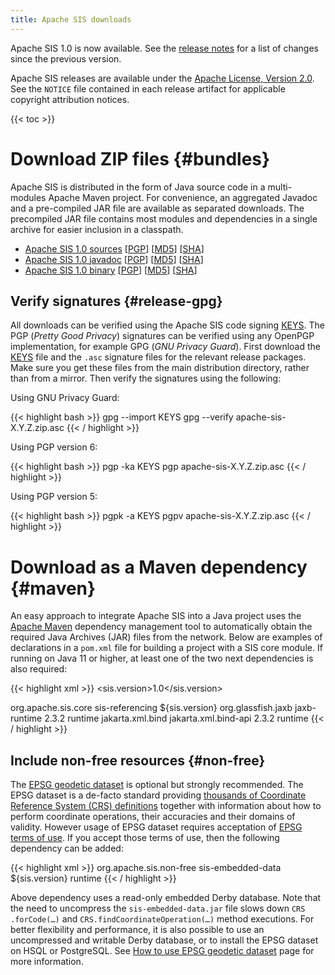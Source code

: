 ```yaml
---
title: Apache SIS downloads
---
```


Apache SIS 1.0 is now available.
See the [release notes](release-notes/1.0.html) for a list of changes since the previous version.

Apache SIS releases are available under the [Apache License, Version 2.0][license].
See the `NOTICE` file contained in each release artifact for applicable copyright attribution notices.

{{< toc >}}

# Download ZIP files    {#bundles}

Apache SIS is distributed in the form of Java source code in a multi-modules Apache Maven project.
For convenience, an aggregated Javadoc and a pre-compiled JAR file are available as separated downloads.
The precompiled JAR file contains most modules and dependencies in a single archive for easier inclusion
in a classpath.

* [Apache SIS 1.0 sources][src] \[[PGP][src-PGP]\] \[[MD5][src-MD5]\] \[[SHA][src-SHA]\]
* [Apache SIS 1.0 javadoc][doc] \[[PGP][doc-PGP]\] \[[MD5][doc-MD5]\] \[[SHA][doc-SHA]\]
* [Apache SIS 1.0 binary][bin]  \[[PGP][bin-PGP]\] \[[MD5][bin-MD5]\] \[[SHA][bin-SHA]\]

## Verify signatures    {#release-gpg}

All downloads can be verified using the Apache SIS code signing [KEYS][keys].
The PGP (_Pretty Good Privacy_) signatures can be verified using any OpenPGP implementation, for example GPG (_GNU Privacy Guard_).
First download the [KEYS][keys] file and the `.asc` signature files for the relevant release packages.
Make sure you get these files from the main distribution directory, rather than from a mirror.
Then verify the signatures using the following:

Using GNU Privacy Guard:

{{< highlight bash >}}
gpg --import KEYS
gpg --verify apache-sis-X.Y.Z.zip.asc
{{< / highlight >}}

Using PGP version 6:

{{< highlight bash >}}
pgp -ka KEYS
pgp apache-sis-X.Y.Z.zip.asc
{{< / highlight >}}

Using PGP version 5:

{{< highlight bash >}}
pgpk -a KEYS
pgpv apache-sis-X.Y.Z.zip.asc
{{< / highlight >}}

# Download as a Maven dependency    {#maven}

An easy approach to integrate Apache SIS into a Java project uses the [Apache Maven][maven]
dependency management tool to automatically obtain the required Java Archives (JAR) files from the network.
Below are examples of declarations in a `pom.xml` file for building a project with a SIS core module.
If running on Java 11 or higher, at least one of the two next dependencies is also required:

{{< highlight xml >}}
<properties>
  <sis.version>1.0</sis.version>
</properties>

<dependencies>
  <dependency>
    <groupId>org.apache.sis.core</groupId>
    <artifactId>sis-referencing</artifactId>
    <version>${sis.version}</version>
  </dependency>
</dependencies>

<!-- The following dependency can be omitted on Java 8 (unconditionally), or
     on Java 9 and 10 if the "--add-modules java.xml.bind" option is used. -->
<dependency>
  <groupId>org.glassfish.jaxb</groupId>
  <artifactId>jaxb-runtime</artifactId>
  <version>2.3.2</version>
  <scope>runtime</scope>
</dependency>

<!-- Above JAXB dependency can be replaced by the following dependency
     if no XML (un)marshalling is wanted. This dependency is lighter. -->
<dependency>
  <groupId>jakarta.xml.bind</groupId>
  <artifactId>jakarta.xml.bind-api</artifactId>
  <version>2.3.2</version>
  <scope>runtime</scope>
</dependency>
{{< / highlight >}}

## Include non-free resources    {#non-free}

The [EPSG geodetic dataset][EPSG] is optional but strongly recommended.
The EPSG dataset is a de-facto standard providing
[thousands of Coordinate Reference System (CRS) definitions](tables/CoordinateReferenceSystems.html)
together with information about how to perform coordinate operations, their accuracies and their domains of validity.
However usage of EPSG dataset requires acceptation of [EPSG terms of use][EPSG-ToU].
If you accept those terms of use, then the following dependency can be added:

{{< highlight xml >}}
<dependencies>
  <dependency>
    <groupId>org.apache.sis.non-free</groupId>
    <artifactId>sis-embedded-data</artifactId>
    <version>${sis.version}</version>
    <scope>runtime</scope>
  </dependency>
</dependencies>
{{< / highlight >}}

Above dependency uses a read-only embedded Derby database.
Note that the need to uncompress the `sis-embedded-data.jar` file
slows down `CRS​.forCode(…)` and `CRS​.findCoordinateOperation(…)` method executions.
For better flexibility and performance, it is also possible to use an uncompressed
and writable Derby database, or to install the EPSG dataset on HSQL or PostgreSQL.
See [How to use EPSG geodetic dataset](epsg.html) page for more information.

[maven]:    http://maven.apache.org/
[keys]:     https://www.apache.org/dist/sis/KEYS
[license]:  http://www.apache.org/licenses/LICENSE-2.0
[src]:      http://www.apache.org/dyn/closer.cgi/sis/1.0/apache-sis-1.0-src.zip
[doc]:      http://www.apache.org/dyn/closer.cgi/sis/1.0/apache-sis-1.0-doc.zip
[bin]:      http://www.apache.org/dyn/closer.cgi/sis/1.0/apache-sis-1.0-bin.zip
[src-PGP]:  https://www.apache.org/dist/sis/1.0/apache-sis-1.0-src.zip.asc
[doc-PGP]:  https://www.apache.org/dist/sis/1.0/apache-sis-1.0-doc.zip.asc
[bin-PGP]:  https://www.apache.org/dist/sis/1.0/apache-sis-1.0-bin.zip.asc
[src-MD5]:  https://www.apache.org/dist/sis/1.0/apache-sis-1.0-src.zip.md5
[doc-MD5]:  https://www.apache.org/dist/sis/1.0/apache-sis-1.0-doc.zip.md5
[bin-MD5]:  https://www.apache.org/dist/sis/1.0/apache-sis-1.0-bin.zip.md5
[src-SHA]:  https://www.apache.org/dist/sis/1.0/apache-sis-1.0-src.zip.sha
[doc-SHA]:  https://www.apache.org/dist/sis/1.0/apache-sis-1.0-doc.zip.sha
[bin-SHA]:  https://www.apache.org/dist/sis/1.0/apache-sis-1.0-bin.zip.sha
[EPSG]:     https://epsg.org/
[EPSG-ToU]: https://epsg.org/terms-of-use.html
